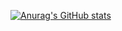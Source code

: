 [![Anurag's GitHub stats](https://github-readme-stats.vercel.app/api?username=one-zen)](https://github.com/anuraghazra/github-readme-stats)
